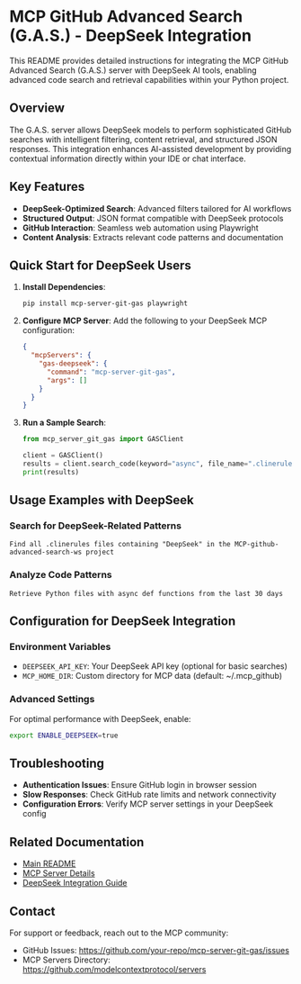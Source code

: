 # MCP GitHub Advanced Search (G.A.S.) - DeepSeek Integration

This README provides detailed instructions for integrating the MCP GitHub Advanced Search (G.A.S.) server with DeepSeek AI tools, enabling advanced code search and retrieval capabilities within your Python project.

## Overview

The G.A.S. server allows DeepSeek models to perform sophisticated GitHub searches with intelligent filtering, content retrieval, and structured JSON responses. This integration enhances AI-assisted development by providing contextual information directly within your IDE or chat interface.

## Key Features

- **DeepSeek-Optimized Search**: Advanced filters tailored for AI workflows
- **Structured Output**: JSON format compatible with DeepSeek protocols
- **GitHub Interaction**: Seamless web automation using Playwright
- **Content Analysis**: Extracts relevant code patterns and documentation

## Quick Start for DeepSeek Users

1. **Install Dependencies**:

   ```bash
   pip install mcp-server-git-gas playwright
   ```

2. **Configure MCP Server**:
   Add the following to your DeepSeek MCP configuration:

   ```json
   {
     "mcpServers": {
       "gas-deepseek": {
         "command": "mcp-server-git-gas",
         "args": []
       }
     }
   }
   ```

3. **Run a Sample Search**:

   ```python
   from mcp_server_git_gas import GASClient

   client = GASClient()
   results = client.search_code(keyword="async", file_name=".clinerules")
   print(results)
   ```

## Usage Examples with DeepSeek

### Search for DeepSeek-Related Patterns

```
Find all .clinerules files containing "DeepSeek" in the MCP-github-advanced-search-ws project
```

### Analyze Code Patterns

```
Retrieve Python files with async def functions from the last 30 days
```

## Configuration for DeepSeek Integration

### Environment Variables

- `DEEPSEEK_API_KEY`: Your DeepSeek API key (optional for basic searches)
- `MCP_HOME_DIR`: Custom directory for MCP data (default: ~/.mcp_github)

### Advanced Settings

For optimal performance with DeepSeek, enable:

```bash
export ENABLE_DEEPSEEK=true
```

## Troubleshooting

- **Authentication Issues**: Ensure GitHub login in browser session
- **Slow Responses**: Check GitHub rate limits and network connectivity
- **Configuration Errors**: Verify MCP server settings in your DeepSeek config

## Related Documentation

- [Main README](../README.md)
- [MCP Server Details](https://github.com/your-repo/mcp-server-git-gas)
- [DeepSeek Integration Guide](https://docs.deepseek.com/integrations/mcp)

## Contact

For support or feedback, reach out to the MCP community:

- GitHub Issues: https://github.com/your-repo/mcp-server-git-gas/issues
- MCP Servers Directory: https://github.com/modelcontextprotocol/servers
